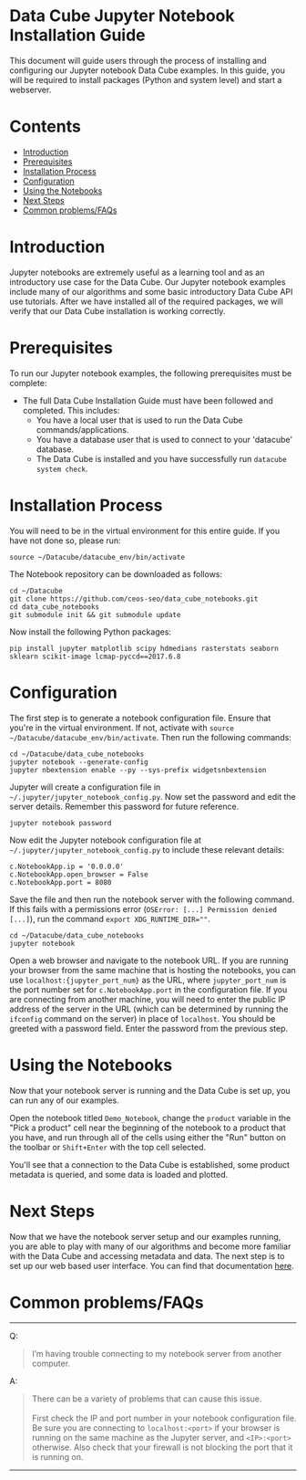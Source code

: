﻿Data Cube Jupyter Notebook Installation Guide
=================

This document will guide users through the process of installing and configuring our Jupyter notebook Data Cube examples. In this guide, you will be required to install packages (Python and system level) and start a webserver.

Contents
=================

  * [Introduction](#introduction)
  * [Prerequisites](#prerequisites)
  * [Installation Process](#installation_process)
  * [Configuration](#configuration)
  * [Using the Notebooks](#using_notebooks)
  * [Next Steps](#next_steps)
  * [Common problems/FAQs](#faqs)

<a name="introduction"></a> Introduction
========  
Jupyter notebooks are extremely useful as a learning tool and as an introductory use case for the Data Cube. Our Jupyter notebook examples include many of our algorithms and some basic introductory Data Cube API use tutorials. After we have installed all of the required packages, we will verify that our Data Cube installation is working correctly.  

<a name="prerequisites"></a> Prerequisites
========  

To run our Jupyter notebook examples, the following prerequisites must be complete:

* The full Data Cube Installation Guide must have been followed and completed. This includes:
  * You have a local user that is used to run the Data Cube commands/applications.
  * You have a database user that is used to connect to your 'datacube' database.
  * The Data Cube is installed and you have successfully run `datacube system check`.

<a name="installation_process"></a> Installation Process
========  

You will need to be in the virtual environment for this entire guide. If you have not done so, please run:

```
source ~/Datacube/datacube_env/bin/activate
```

The Notebook repository can be downloaded as follows:
```
cd ~/Datacube
git clone https://github.com/ceos-seo/data_cube_notebooks.git
cd data_cube_notebooks
git submodule init && git submodule update
```

Now install the following Python packages:

```
pip install jupyter matplotlib scipy hdmedians rasterstats seaborn sklearn scikit-image lcmap-pyccd==2017.6.8
```

<a name="configuration"></a> Configuration
========  

The first step is to generate a notebook configuration file. 
Ensure that you're in the virtual environment. If not, activate with `source ~/Datacube/datacube_env/bin/activate`.
Then run the following commands:
```
cd ~/Datacube/data_cube_notebooks
jupyter notebook --generate-config
jupyter nbextension enable --py --sys-prefix widgetsnbextension
```

Jupyter will create a configuration file in `~/.jupyter/jupyter_notebook_config.py`. 
Now set the password and edit the server details. Remember this password for future reference.

```
jupyter notebook password
```

Now edit the Jupyter notebook configuration file at `~/.jupyter/jupyter_notebook_config.py` to include these relevant details:

```
c.NotebookApp.ip = '0.0.0.0'
c.NotebookApp.open_browser = False
c.NotebookApp.port = 8080
```

Save the file and then run the notebook server with the following command.
If this fails with a permissions error (`OSError: [...] Permission denied [...]`),
run the command `export XDG_RUNTIME_DIR=""`.

```
cd ~/Datacube/data_cube_notebooks
jupyter notebook
```

Open a web browser and navigate to the notebook URL. If you are running your browser from the same machine that is 
hosting the notebooks, you can use `localhost:{jupyter_port_num}` as the URL, where `jupyter_port_num` is the port number set for `c.NotebookApp.port` in the configuration file.
If you are connecting from another machine, you will need to enter the public IP address of the server in the URL (which can be determined by running the `ifconfig` command on the server) in place of `localhost`. 
You should be greeted with a password field. Enter the password from the previous step.

<a name="using_notebooks"></a> Using the Notebooks
========  

Now that your notebook server is running and the Data Cube is set up, you can run any of our examples.

Open the notebook titled `Demo_Notebook`, change the `product` variable in the "Pick a product" cell near the beginning of the notebook to a product that you have, 
and run through all of the cells using either the "Run" button on the toolbar or `Shift+Enter` with the top cell selected.

You'll see that a connection to the Data Cube is established, some product metadata is queried, and some data is loaded and plotted.

<a name="next_steps"></a> Next Steps
========  

Now that we have the notebook server setup and our examples running, you are able to play with many of our algorithms and become more familiar with the Data Cube and accessing metadata and data. The next step is to set up our web based user interface. You can find that documentation [here](./ui_install.md).

<a name="faqs"></a> Common problems/FAQs
========  
----  

Q: 	
 >I’m having trouble connecting to my notebook server from another computer.

A:  
>	There can be a variety of problems that can cause this issue.<br><br>
    First check the IP and port number in your notebook configuration file.
    Be sure you are connecting to `localhost:<port>` if your browser is running on the same
    machine as the Jupyter server, and `<IP>:<port>` otherwise. 
    Also check that your firewall is not blocking the port that it is running on.

---  

